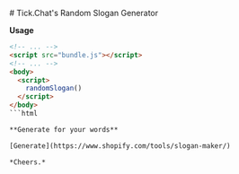 # Tick.Chat's Random Slogan Generator

**Usage**

```html
<!-- ... -->
<script src="bundle.js"></script>
<!-- ... -->
<body>
  <script>
    randomSlogan()
  </script>
</body>
```html

**Generate for your words**

[Generate](https://www.shopify.com/tools/slogan-maker/)

*Cheers.*
